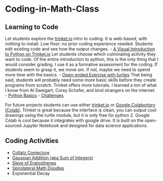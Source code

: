 # Coding-in-Math-Class

## Learning to Code

Let students explore the [trinket.io](https://trinket.io) intro to coding. It is web-based, with nothing to install. Low floor: no prior coding experience needed. Students edit existing code and see how the output changes.
    - [A Visual Introduction to Python on Trinket.io](https://hourofpython.trinket.io/a-visual-introduction-to-python#/welcome/an-hour-of-code)
Let students choose which culminating activity they want to code. Of the entire introduction to python, this is the only thing that I would consider grading. I use it as a formative assessment for the coding. If students seem to grasp it, we move om. If not, maybe we need to spend more time with the basics.
    - [Open-ended Exercise with turtles](https://hourofpython.trinket.io/a-visual-introduction-to-python#/put-it-all-together/pick-an-open-ended-exercise)
That being said, students will probably need some more basic skills before they create programs from scratch. Trinket offers more tutorials. I learned a ton of what I know from Al Sweigart, Corey Schafer, and kind strangers on the internet.
    - [Python Basics](https://docs.trinket.io/getting-started-with-python#/welcome/where-we-ll-go)
    - [Challenges](https://hourofpython.com/#string-challenges)

For future projects students can use either [trinket.io](https://trinket.io) or [Google Colabortory (Colab)](https://youtu.be/xoo4mTujM1U). Trinket is great because the interface is clean, you can output cool drawings using the turtle module, but it is only free for python 2. Google Colab is cool because it integrates with google drive. It is built on the open-sourced Jupyter Notebook and designed for data science applications.

## Coding Activities
- [Collatz Conjecture](coding-activities/Collatz-Conjecture.md)
- [Gaussian Addition (aka Sum of Integers)](coding-activities/Gaussian-Addition.md)
- [Sieve of Eratosthenes](Sieve-of-Eratosthenes.md)
- [Spirolateral Math Doodles](Spirolateral-Math-Doodles.md)
- Exponential Decay
